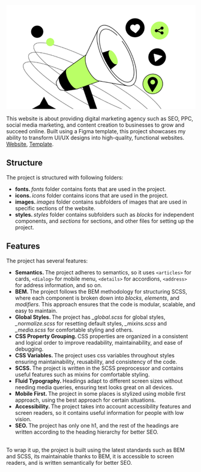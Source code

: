 <img src="images/app.png" width="600" />
<br />

This website is about providing digital marketing agency such as SEO, PPC, social media marketing, and content creation to businesses to grow and succeed online. Built using a Figma template, this project showcases my ability to transform UI/UX designs into high-quality, functional websites. <a href="https://yusuf-youth.github.io/Positivus/">Website</a>, <a href="https://www.figma.com/design/rYuygYWV3mQRhBIidLdHPT/Positivus?node-id=25-145&p=f&t=EPz27KiT88ynDBX5-0" target="_blank">Template</a>. <br />

<h2>Structure</h2>
The project is structured with following folders: 
<ul>
  <li>
    <b>fonts. </b><i>fonts</i> folder contains fonts that are used in the project.
  </li>
  <li>
    <b>icons. </b><i>icons</i> folder contains icons that are used in the project.
  </li>
  <li>
    <b>images. </b><i>images</i> folder contains subfolders of images that are used in specific sections of the website.
  </li>
  <li>
    <b>styles. </b> <i>styles</i> folder contains subfolders such as <i>blocks</i> for independent components, and <i>sections</i> for sections, and other files for setting up the project.
  </li>
</ul>

<h2>Features</h2>
The project has several features: 
<ul>
  <li>
    <b>Semantics. </b>The project adheres to semantics, so it uses <code>&lt;articles&gt;</code> for cards, <code>&lt;dialog&gt;</code> for mobile menu, <code>&lt;details&gt;</code> for accordions, <code>&lt;address&gt;</code> for address information, and so on.
  </li>
  <li>
    <b>BEM. </b>The project follows the BEM methodology for structuring SCSS, where each component is broken down into <i>blocks</i>, <i>elements</i>, and <i>modifiers</i>. This approach ensures that the code is modular, scalable, and easy to maintain.
  </li>
  <li>
    <b>Global Styles. </b>The project has <i>_global.scss</i> for global styles, <i>_normalize.scss</i> for resetting default styles, <i>_mixins.scss</i> and <i>_media.scss</i> for comfortable styling and others.
  </li>
  
  <li>
    <b>CSS Property Grouping. </b> CSS properties are organized in a consistent and logical order to improve readability, maintainability, and ease of debugging.
  </li>
  

  <li>
    <b>CSS Variables. </b>The project uses css variables throughout styles ensuring maintainability, reusability, and consistency of the code.
  </li>
  
  
  <li>
    <b>SCSS. </b>The project is written in the SCSS preprocessor and contains useful features such as mixins for comfortable styling.
  </li>

  <li>
    <b>Fluid Typography. </b> Headings adapt to different screen sizes without needing media queries, ensuring text looks great on all devices.
  </li>

  <li>
    <b>Mobile First. </b>The project in some places is stylized using mobile first approach, using the best approach for certain situations.
  </li>
  
  <li>
    <b>Accessibility. </b>The project takes into account accessibility features and screen readers, so it contains useful information for people with low vision.
  </li>
  
  <li>
    <b>SEO. </b>The project has only one h1, and the rest of the headings are written according to the heading hierarchy for better SEO.
  </li>
  
</ul>
<br />
To wrap it up, the project is built using the latest standards such as BEM and SCSS, its maintainable thanks to BEM, it is accessible to screen readers, and is written semantically for better SEO.
